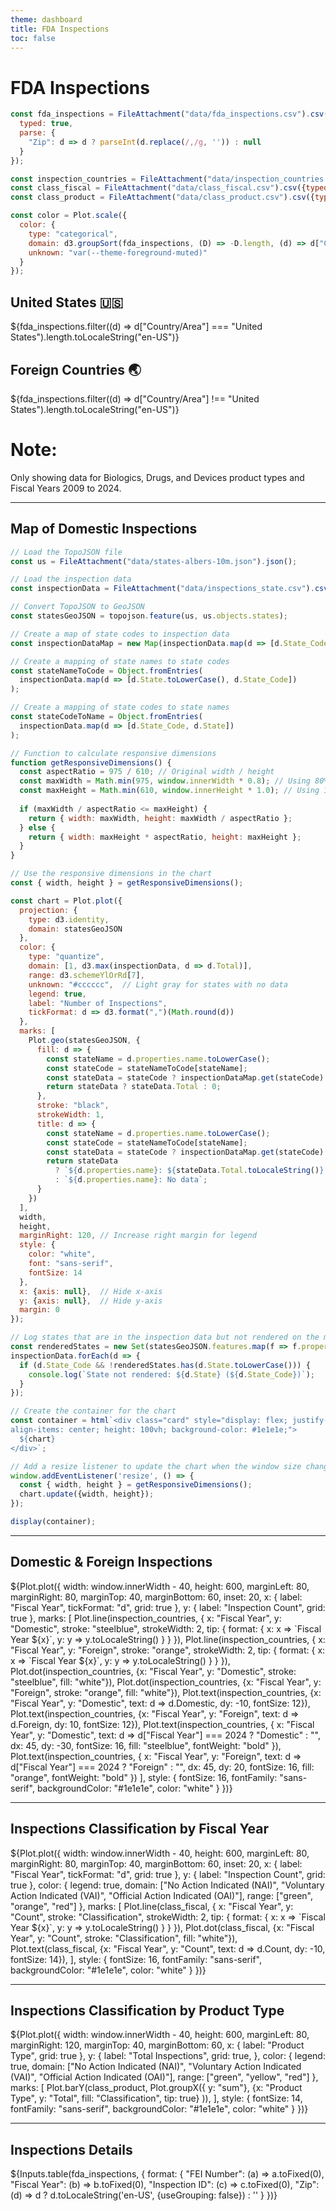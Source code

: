 ```yaml
---
theme: dashboard
title: FDA Inspections
toc: false
---
```


# FDA Inspections

<!-- Load and transform the data -->

```js
const fda_inspections = FileAttachment("data/fda_inspections.csv").csv({
  typed: true,
  parse: {
    "Zip": d => d ? parseInt(d.replace(/,/g, '')) : null
  }
});

const inspection_countries = FileAttachment("data/inspection_countries.csv").csv({typed: true});
const class_fiscal = FileAttachment("data/class_fiscal.csv").csv({typed: true});
const class_product = FileAttachment("data/class_product.csv").csv({typed: true});
```

```js
const color = Plot.scale({
  color: {
    type: "categorical",
    domain: d3.groupSort(fda_inspections, (D) => -D.length, (d) => d["Country/Area"]).filter((d) => d !== "Foreign Countries"),
    unknown: "var(--theme-foreground-muted)"
  }
});
```
<!---Summary Cards--->

<div class="grid grid-cols-4">
  <div class="card">
    <h2>United States 🇺🇸</h2>
    <span class="big">${fda_inspections.filter((d) => d["Country/Area"] === "United States").length.toLocaleString("en-US")}</span>
  </div>
  <div class="card">
    <h2>Foreign Countries 🌏</h2>
    <span class="big">${fda_inspections.filter((d) => d["Country/Area"] !== "United States").length.toLocaleString("en-US")}</span>
  </div>
  <div class="card">
    <h1>Note:</h1> Only showing data for Biologics, Drugs, and Devices product types and Fiscal Years 2009 to 2024.
  </div>
</div>

---

## Map of Domestic Inspections

```js
// Load the TopoJSON file
const us = FileAttachment("data/states-albers-10m.json").json();
```

```js
// Load the inspection data
const inspectionData = FileAttachment("data/inspections_state.csv").csv({typed: true});
```

```js
// Convert TopoJSON to GeoJSON
const statesGeoJSON = topojson.feature(us, us.objects.states);
```

```js
// Create a map of state codes to inspection data
const inspectionDataMap = new Map(inspectionData.map(d => [d.State_Code, d]));
```

```js
// Create a mapping of state names to state codes
const stateNameToCode = Object.fromEntries(
  inspectionData.map(d => [d.State.toLowerCase(), d.State_Code])
);
```

```js
// Create a mapping of state codes to state names
const stateCodeToName = Object.fromEntries(
  inspectionData.map(d => [d.State_Code, d.State])
);
```

```js
// Function to calculate responsive dimensions
function getResponsiveDimensions() {
  const aspectRatio = 975 / 610; // Original width / height
  const maxWidth = Math.min(975, window.innerWidth * 0.8); // Using 80% of viewport width
  const maxHeight = Math.min(610, window.innerHeight * 1.0); // Using 100% of viewport height
  
  if (maxWidth / aspectRatio <= maxHeight) {
    return { width: maxWidth, height: maxWidth / aspectRatio };
  } else {
    return { width: maxHeight * aspectRatio, height: maxHeight };
  }
}

// Use the responsive dimensions in the chart
const { width, height } = getResponsiveDimensions();
```

```js
const chart = Plot.plot({
  projection: {
    type: d3.identity,
    domain: statesGeoJSON
  },
  color: {
    type: "quantize",
    domain: [1, d3.max(inspectionData, d => d.Total)],
    range: d3.schemeYlOrRd[7],
    unknown: "#cccccc",  // Light gray for states with no data
    legend: true,
    label: "Number of Inspections",
    tickFormat: d => d3.format(",")(Math.round(d))
  },
  marks: [
    Plot.geo(statesGeoJSON, {
      fill: d => {
        const stateName = d.properties.name.toLowerCase();
        const stateCode = stateNameToCode[stateName];
        const stateData = stateCode ? inspectionDataMap.get(stateCode) : null;
        return stateData ? stateData.Total : 0;
      },
      stroke: "black",
      strokeWidth: 1,
      title: d => {
        const stateName = d.properties.name.toLowerCase();
        const stateCode = stateNameToCode[stateName];
        const stateData = stateCode ? inspectionDataMap.get(stateCode) : null;
        return stateData 
          ? `${d.properties.name}: ${stateData.Total.toLocaleString()} inspections`
          : `${d.properties.name}: No data`;
      }
    })
  ],
  width,
  height,
  marginRight: 120, // Increase right margin for legend
  style: {
    color: "white",
    font: "sans-serif",
    fontSize: 14
  },
  x: {axis: null},  // Hide x-axis
  y: {axis: null},  // Hide y-axis
  margin: 0
});

// Log states that are in the inspection data but not rendered on the map
const renderedStates = new Set(statesGeoJSON.features.map(f => f.properties.name.toLowerCase()));
inspectionData.forEach(d => {
  if (d.State_Code && !renderedStates.has(d.State.toLowerCase())) {
    console.log(`State not rendered: ${d.State} (${d.State_Code})`);
  }
});

// Create the container for the chart
const container = html`<div class="card" style="display: flex; justify-content: center; 
align-items: center; height: 100vh; background-color: #1e1e1e;">
  ${chart}
</div>`;

// Add a resize listener to update the chart when the window size changes
window.addEventListener('resize', () => {
  const { width, height } = getResponsiveDimensions();
  chart.update({width, height});
});

display(container);
```

---

## Domestic & Foreign Inspections

<div class="card">
  ${Plot.plot({
  width: window.innerWidth - 40,
  height: 600,
  marginLeft: 80,
  marginRight: 80,
  marginTop: 40,
  marginBottom: 60,
  inset: 20,
  x: {
    label: "Fiscal Year",
    tickFormat: "d",
    grid: true
  },
  y: {
    label: "Inspection Count",
    grid: true
  },
  marks: [
    Plot.line(inspection_countries, {
      x: "Fiscal Year", 
      y: "Domestic", 
      stroke: "steelblue", 
      strokeWidth: 2, 
      tip: {
        format: {
          x: x => `Fiscal Year ${x}`,
          y: y => y.toLocaleString()
        }
      }
    }),
    Plot.line(inspection_countries, {
      x: "Fiscal Year", 
      y: "Foreign", 
      stroke: "orange", 
      strokeWidth: 2, 
      tip: {
        format: {
          x: x => `Fiscal Year ${x}`,
          y: y => y.toLocaleString()
        }
      }
    }),
    Plot.dot(inspection_countries, {x: "Fiscal Year", y: "Domestic", stroke: "steelblue", fill: "white"}),
    Plot.dot(inspection_countries, {x: "Fiscal Year", y: "Foreign", stroke: "orange", fill: "white"}),
    Plot.text(inspection_countries, {x: "Fiscal Year", y: "Domestic", text: d => d.Domestic, dy: -10, fontSize: 12}),
    Plot.text(inspection_countries, {x: "Fiscal Year", y: "Foreign", text: d => d.Foreign, dy: 10, fontSize: 12}),
    Plot.text(inspection_countries, {
      x: "Fiscal Year",
      y: "Domestic",
      text: d => d["Fiscal Year"] === 2024 ? "Domestic" : "",
      dx: 45,
      dy: -30,
      fontSize: 16,
      fill: "steelblue",
      fontWeight: "bold"
    }),
    Plot.text(inspection_countries, {
      x: "Fiscal Year",
      y: "Foreign",
      text: d => d["Fiscal Year"] === 2024 ? "Foreign" : "",
      dx: 45,
      dy: 20,
      fontSize: 16,
      fill: "orange",
      fontWeight: "bold"
    })
  ],
  style: {
    fontSize: 16,
    fontFamily: "sans-serif",
    backgroundColor: "#1e1e1e",
    color: "white"
  }
})}
</div>

---

## Inspections Classification by Fiscal Year

<div class="card">
  ${Plot.plot({
  width: window.innerWidth - 40,
  height: 600,
  marginLeft: 80,
  marginRight: 80,
  marginTop: 40,
  marginBottom: 60,
  inset: 20,
  x: {
    label: "Fiscal Year",
    tickFormat: "d",
    grid: true
  },
  y: {
    label: "Inspection Count",
    grid: true
  },
  color: {
    legend: true,
    domain: ["No Action Indicated (NAI)", "Voluntary Action Indicated (VAI)", "Official Action Indicated (OAI)"],
    range: ["green", "orange", "red"]
  },
  marks: [
    Plot.line(class_fiscal, {
      x: "Fiscal Year", 
      y: "Count", 
      stroke: "Classification", 
      strokeWidth: 2, 
      tip: {
        format: {
          x: x => `Fiscal Year ${x}`,
          y: y => y.toLocaleString()
        }
      }
    }),
    Plot.dot(class_fiscal, {x: "Fiscal Year", y: "Count", stroke: "Classification", fill: "white"}),
    Plot.text(class_fiscal, {x: "Fiscal Year", y: "Count", text: d => d.Count, dy: -10, fontSize: 14}),
  ],
  style: {
    fontSize: 16,
    fontFamily: "sans-serif",
    backgroundColor: "#1e1e1e",
    color: "white"
  }
})}
</div>

---

## Inspections Classification by Product Type

<div class="card">
  ${Plot.plot({
    width: window.innerWidth - 40,
    height: 600,
    marginLeft: 80,
    marginRight: 120,
    marginTop: 40,
    marginBottom: 60,
    x: {
      label: "Product Type",
      grid: true
    },
    y: {
      label: "Total Inspections",
      grid: true,
    },
    color: {
      legend: true,
      domain: ["No Action Indicated (NAI)", "Voluntary Action Indicated (VAI)", "Official Action Indicated (OAI)"],
      range: ["green", "yellow", "red"]
    },
    marks: [
      Plot.barY(class_product, Plot.groupX({
        y: "sum"},
        {x: "Product Type",
        y: "Total",
        fill: "Classification",
        tip: true}
      )),
    ],
    style: {
      fontSize: 14,
      fontFamily: "sans-serif",
      backgroundColor: "#1e1e1e",
      color: "white"
    }
  })}
</div>

---

## Inspections Details

<div class="card">
  ${Inputs.table(fda_inspections, {
    format: {
      "FEI Number": (a) => a.toFixed(0),
      "Fiscal Year": (b) => b.toFixed(0),
      "Inspection ID": (c) => c.toFixed(0),
      "Zip": (d) => d ? d.toLocaleString('en-US', {useGrouping: false}) : ''
    }
  })}
</div>
